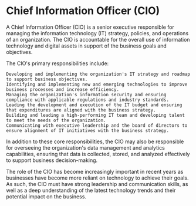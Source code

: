 # Chief Information Officer (CIO)

A Chief Information Officer (CIO) is a senior executive responsible for managing the information technology (IT) strategy, policies, and operations of an organization. The CIO is accountable for the overall use of information technology and digital assets in support of the business goals and objectives.

The CIO's primary responsibilities include:

    Developing and implementing the organization's IT strategy and roadmap to support business objectives.
    Identifying and implementing new and emerging technologies to improve business processes and increase efficiency.
    Managing the organization's information security and ensuring compliance with applicable regulations and industry standards.
    Leading the development and execution of the IT budget and ensuring that expenditures are aligned with the business strategy.
    Building and leading a high-performing IT team and developing talent to meet the needs of the organization.
    Communicating with executive leadership and the board of directors to ensure alignment of IT initiatives with the business strategy.

In addition to these core responsibilities, the CIO may also be responsible for overseeing the organization's data management and analytics capabilities, ensuring that data is collected, stored, and analyzed effectively to support business decision-making.

The role of the CIO has become increasingly important in recent years as businesses have become more reliant on technology to achieve their goals. As such, the CIO must have strong leadership and communication skills, as well as a deep understanding of the latest technology trends and their potential impact on the business.